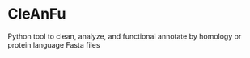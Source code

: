 # CleAnFu
Python tool to clean, analyze, and functional annotate by homology or protein language Fasta files
